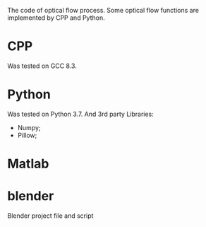 The code of optical flow process.
Some optical flow functions are implemented by CPP and Python.

# CPP

Was tested on GCC 8.3.

# Python
Was tested on Python 3.7. And 3rd party Libraries:

- Numpy;
- Pillow;


# Matlab



# blender

Blender project file and script